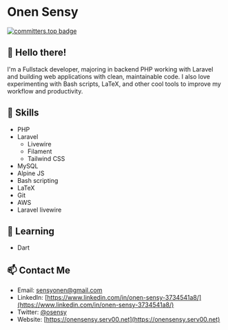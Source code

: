 # Onen Sensy
[![committers.top badge](https://user-badge.committers.top/uganda_private/USERNAME.svg)](https://user-badge.committers.top/uganda_private/onensensy)


## 👋 Hello there!

I'm a Fullstack developer, majoring in backend PHP working with Laravel and building web applications with clean, maintainable code. I also love experimenting with Bash scripts, LaTeX, and other cool tools to improve my workflow and productivity.

## 🔨 Skills

-   PHP
-   Laravel
     - Livewire
     - Filament
     - Tailwind CSS
-   MySQL
-   Alpine JS
-   Bash scripting
-   LaTeX
-   Git
-   AWS
-   Laravel livewire

## 🌱 Learning
- Dart

## 📫 Contact Me

-   Email: [sensyonen@gmail.com](mailto:sensyonen@gmail.com)
-   LinkedIn: [https://www.linkedin.com/in/onen-sensy-3734541a8/](https://www.linkedin.com/in/onen-sensy-3734541a8/)
-   Twitter: [@osensy](https://twitter.com/osensy)
-   Website: [https://onensensy.serv00.net](https://onensensy.serv00.net)

